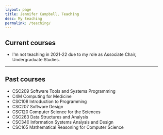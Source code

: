 ```yaml
---
layout: page
title: Jennifer Campbell, Teaching
desc: My teaching
permalink: /teaching/
---
```


<!-- 
{::nomarkdown} 
<figure class="site-profile">
    <img src="{{ site.baseurl }}/assets/img/profile.png">
</figure>
{:/} -->


## Current courses

-  I'm not teaching in 2021-22 due to my role as Associate Chair, Undergraduate Studies.
---

## Past courses

- CSC209 Software Tools and Systems Programming
- C4M Computing for Medicine
- CSC108 Introduction to Programming
- CSC207 Software Design
- CSC120 Computer Science for the Sciences
- CSC263 Data Structures and Analysis
- CSC340 Information Systems Analysis and Design
- CSC165 Mathematical Reasoning for Computer Science
